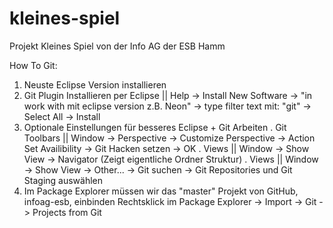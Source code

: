# kleines-spiel
Projekt Kleines Spiel von der Info AG der ESB Hamm

How To Git:

1. Neuste Eclipse Version installieren
2. Git Plugin Installieren per Eclipse || 
   Help -> Install New Software -> "in work with mit eclipse version z.B. Neon" -> type filter text mit: "git" -> Select All -> Install
3. Optionale Einstellungen für besseres Eclipse + Git Arbeiten 
. Git Toolbars || Window -> Perspective -> Customize Perspective -> Action Set Availibility -> Git Hacken setzen -> OK
. Views || Window -> Show View -> Navigator (Zeigt eigentliche Ordner Struktur)
. Views || Window -> Show View -> Other... -> Git suchen -> Git Repositories und Git Staging auswählen 
4. Im Package Explorer müssen wir das "master" Projekt von GitHub, infoag-esb, einbinden
	 Rechtsklick im Package Explorer -> Import -> Git -> Projects from Git
